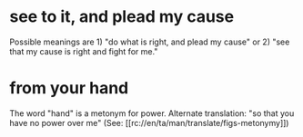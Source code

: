 # see to it, and plead my cause

Possible meanings are 1) "do what is right, and plead my cause" or 2) "see that my cause is right and fight for me."

# from your hand

The word "hand" is a metonym for power. Alternate translation: "so that you have no power over me" (See: [[rc://en/ta/man/translate/figs-metonymy]])

